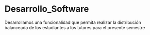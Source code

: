 # Desarrollo_Software
Desarrollamos una funcionalidad que permita realizar la distribución balanceada de los estudiantes a los tutores para el presente semestre
